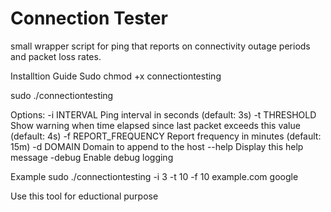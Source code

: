 # Connection Tester 
 
 small wrapper script for ping that reports on connectivity outage periods and packet loss rates.

 Installtion Guide 
  Sudo chmod +x connectiontesting
  
  sudo ./connectiontesting

  Options:
  -i INTERVAL          Ping interval in seconds (default: 3s)
  -t THRESHOLD         Show warning when time elapsed since last packet exceeds this value (default: 4s)
  -f REPORT_FREQUENCY  Report frequency in minutes (default: 15m)
  -d DOMAIN            Domain to append to the host
  --help               Display this help message
  -debug               Enable debug logging


  Example 
  sudo ./connectiontesting -i 3 -t 10 -f 10 example.com  google


  Use this  tool for eductional purpose  


                                               
